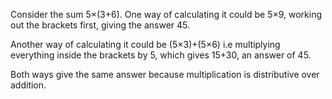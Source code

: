 Consider the sum 5×(3+6). One way of calculating it could be 5×9,
working out the brackets first, giving the answer 45.

Another way of calculating it could be (5×3)+(5×6) i.e multiplying
everything inside the brackets by 5, which gives 15+30, an answer of 45.

Both ways give the same answer because multiplication is distributive
over addition.
